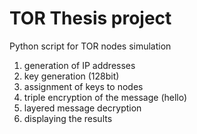 # TOR Thesis project
Python script for TOR nodes simulation
1. generation of IP addresses
2. key generation (128bit)
3. assignment of keys to nodes
4. triple encryption of the message (hello)
5. layered message decryption
6. displaying the results
